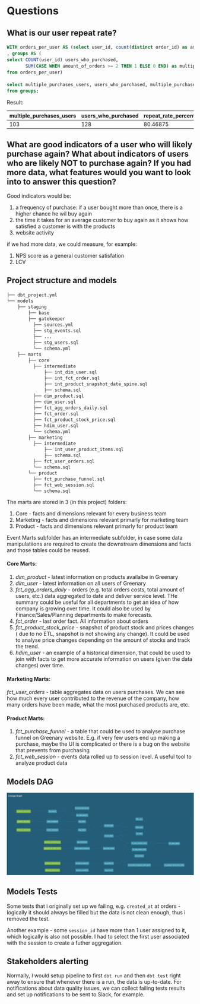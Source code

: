 # Questions
## What is our user repeat rate?
``` sql
WITH orders_per_user AS (select user_id, count(distinct order_id) as amount_of_orders from orders group by 1)
, groups AS (
select COUNT(user_id) users_who_purchased,
       SUM(CASE WHEN amount_of_orders >= 2 THEN 1 ELSE 0 END) as multiple_purchases_users
from orders_per_user) 

select multiple_purchases_users, users_who_purchased, multiple_purchases_users/users_who_purchased::float*100 as repeat_rate_percentage
from groups;
```
Result:

| multiple_purchases_users         | users_who_purchased         | repeat_rate_percentage                |
| -------------------------------- | --------------------------- | ------------------------------------- | 
| 103                              | 128                         | 80.46875                              |

## What are good indicators of a user who will likely purchase again? What about indicators of users who are likely NOT to purchase again? If you had more data, what features would you want to look into to answer this question?

Good indicators would be:
1. a frequency of purchase: if a user bought more than once, there is a higher chance he wil buy again
2. the time it takes for an average customer to buy again as it shows how satisfied a customer is with the products
3. website activity

if we had more data, we could measure, for example:
1. NPS score as a general customer satisfation 
2. LCV

## Project structure and models
```
├── dbt_project.yml
└── models
    ├── staging
        ├── base
        ├── gatekeeper
          ├── sources.yml
          ├── stg_events.sql
          ├── ...
          ├── stg_users.sql
          └── schema.yml
    ├── marts
        ├── core
          ├── intermediate
              ├── int_dim_user.sql
              ├── int_fct_order.sql
              ├── int_product_snapshot_date_spine.sql
              ├── schema.sql
          ├── dim_product.sql
          ├── dim_user.sql
          ├── fct_agg_orders_daily.sql
          ├── fct_order.sql
          ├── fct_product_stock_price.sql
          ├── hdim_user.sql
          └── schema.yml
        ├── marketing
          ├── intermediate
              ├── int_user_product_items.sql
              ├── schema.sql
          ├── fct_user_orders.sql
          └── schema.sql
        └── product
          ├── fct_purchase_funnel.sql
          ├── fct_web_session.sql
          └── schema.sql
```
The marts are stored in 3 (in this project) folders: 
1. Core - facts and dimensions relevant for every business team
2. Marketing - facts and dimensions relevant primarly for marketing team
2. Product - facts and dimensions relevant primarly for product team

Event Marts subfolder has an intermediate subfolder, in case some data manipulatiions are required to create the downstream dimensions and facts and those tables could be reused. 

#### Core Marts: 
1. *dim_product* - latest information on products availalbe in Greenary
2. *dim_user* - latest information on all users of Greenary
3. *fct_agg_orders_daily* - orders (e.g. total orders costs, total amount of users, etc.) data aggregated to date and deliver service level. THe summary could be useful for all departments to get an idea of how company is growing over time. It could also be used by Finance/Sales/Planning departments to make forecasts. 
4. *fct_order* - last order fact. All information about orders
5. *fct_product_stock_price* - snapshot of product stock and prices changes ( due to no ETL, snapshot is not showing any change). It could be used to analyse price changes depending on the amount of stocks and track the trend.
6. *hdim_user* - an example of a historical dimension, that could be used to join with facts to get more accurate information on users (given the data changes) over time.

#### Marketing Marts: 
*fct_user_orders* - table aggregates data on users purchases. We can see how much every user contributed to the revenue of the company, how many orders have been made, what the most purchased products are, etc.

#### Product Marts:
1. *fct_purchase_funnel* - a table that could be used to analyse purchase funnel on Greenary website. E.g. if very few users end up making a purchase, maybe the UI is complicated or there is a bug on the website that prevents from purchasing
2. *fct_web_session* - events data rolled up to session level. A useful tool to analyze product data

## Models DAG 
![DAG](dbt-greenery/images/LineageGraphWeek2.png)

## Models Tests
Some tests that i originally set up we failing, e.g. `created_at` at orders - logically it should always be filled but the data is not clean enough, thus i removed the test.

Another example - some `session_id` have more than 1 user assigned to it, which logically is also not possible. I had to select the first user associated with the session to create a futher aggregation. 

## Stakeholders alerting

Normally, I would setup pipeline to first `dbt run` and then `dbt test` right away to ensure that whenever there is a run, the data is up-to-date. For notifications about data quality issues, we can collect failing tests results and set up notifications to be sent to Slack, for example.